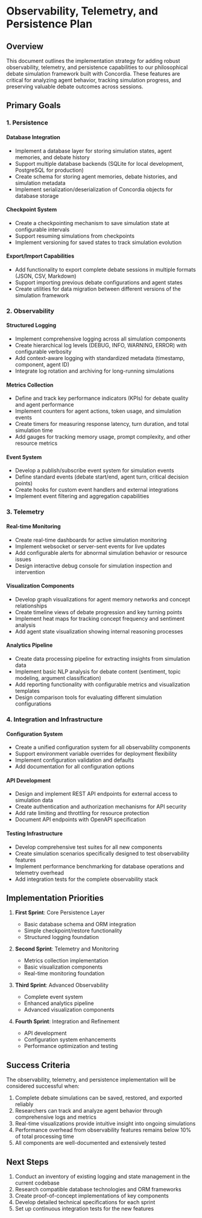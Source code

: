 # Observability, Telemetry, and Persistence Plan

## Overview

This document outlines the implementation strategy for adding robust observability, telemetry, and persistence capabilities to our philosophical debate simulation framework built with Concordia. These features are critical for analyzing agent behavior, tracking simulation progress, and preserving valuable debate outcomes across sessions.

## Primary Goals

### 1. Persistence

#### Database Integration
- Implement a database layer for storing simulation states, agent memories, and debate history
- Support multiple database backends (SQLite for local development, PostgreSQL for production)
- Create schema for storing agent memories, debate histories, and simulation metadata
- Implement serialization/deserialization of Concordia objects for database storage

#### Checkpoint System
- Create a checkpointing mechanism to save simulation state at configurable intervals
- Support resuming simulations from checkpoints
- Implement versioning for saved states to track simulation evolution

#### Export/Import Capabilities
- Add functionality to export complete debate sessions in multiple formats (JSON, CSV, Markdown)
- Support importing previous debate configurations and agent states
- Create utilities for data migration between different versions of the simulation framework

### 2. Observability

#### Structured Logging
- Implement comprehensive logging across all simulation components
- Create hierarchical log levels (DEBUG, INFO, WARNING, ERROR) with configurable verbosity
- Add context-aware logging with standardized metadata (timestamp, component, agent ID)
- Integrate log rotation and archiving for long-running simulations

#### Metrics Collection
- Define and track key performance indicators (KPIs) for debate quality and agent performance
- Implement counters for agent actions, token usage, and simulation events
- Create timers for measuring response latency, turn duration, and total simulation time
- Add gauges for tracking memory usage, prompt complexity, and other resource metrics

#### Event System
- Develop a publish/subscribe event system for simulation events
- Define standard events (debate start/end, agent turn, critical decision points)
- Create hooks for custom event handlers and external integrations
- Implement event filtering and aggregation capabilities

### 3. Telemetry

#### Real-time Monitoring
- Create real-time dashboards for active simulation monitoring
- Implement websocket or server-sent events for live updates
- Add configurable alerts for abnormal simulation behavior or resource issues
- Design interactive debug console for simulation inspection and intervention

#### Visualization Components
- Develop graph visualizations for agent memory networks and concept relationships
- Create timeline views of debate progression and key turning points
- Implement heat maps for tracking concept frequency and sentiment analysis
- Add agent state visualization showing internal reasoning processes

#### Analytics Pipeline
- Create data processing pipeline for extracting insights from simulation data
- Implement basic NLP analysis for debate content (sentiment, topic modeling, argument classification)
- Add reporting functionality with configurable metrics and visualization templates
- Design comparison tools for evaluating different simulation configurations

### 4. Integration and Infrastructure

#### Configuration System
- Create a unified configuration system for all observability components
- Support environment variable overrides for deployment flexibility
- Implement configuration validation and defaults
- Add documentation for all configuration options

#### API Development
- Design and implement REST API endpoints for external access to simulation data
- Create authentication and authorization mechanisms for API security
- Add rate limiting and throttling for resource protection
- Document API endpoints with OpenAPI specification

#### Testing Infrastructure
- Develop comprehensive test suites for all new components
- Create simulation scenarios specifically designed to test observability features
- Implement performance benchmarking for database operations and telemetry overhead
- Add integration tests for the complete observability stack

## Implementation Priorities

1. **First Sprint**: Core Persistence Layer
   - Basic database schema and ORM integration
   - Simple checkpoint/restore functionality
   - Structured logging foundation

2. **Second Sprint**: Telemetry and Monitoring
   - Metrics collection implementation
   - Basic visualization components
   - Real-time monitoring foundation

3. **Third Sprint**: Advanced Observability
   - Complete event system
   - Enhanced analytics pipeline
   - Advanced visualization components

4. **Fourth Sprint**: Integration and Refinement
   - API development
   - Configuration system enhancements
   - Performance optimization and testing

## Success Criteria

The observability, telemetry, and persistence implementation will be considered successful when:

1. Complete debate simulations can be saved, restored, and exported reliably
2. Researchers can track and analyze agent behavior through comprehensive logs and metrics
3. Real-time visualizations provide intuitive insight into ongoing simulations
4. Performance overhead from observability features remains below 10% of total processing time
5. All components are well-documented and extensively tested

## Next Steps

1. Conduct an inventory of existing logging and state management in the current codebase
2. Research compatible database technologies and ORM frameworks
3. Create proof-of-concept implementations of key components
4. Develop detailed technical specifications for each sprint
5. Set up continuous integration tests for the new features
